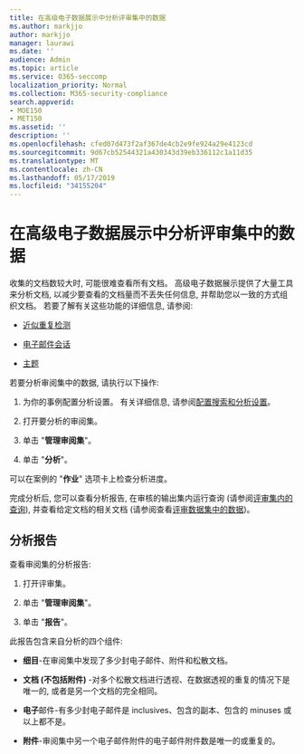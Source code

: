 ```yaml
---
title: 在高级电子数据展示中分析评审集中的数据
ms.author: markjjo
author: markjjo
manager: laurawi
ms.date: ''
audience: Admin
ms.topic: article
ms.service: O365-seccomp
localization_priority: Normal
ms.collection: M365-security-compliance
search.appverid:
- MOE150
- MET150
ms.assetid: ''
description: ''
ms.openlocfilehash: cfed07d473f2af367de4cb2e9fe924a29e4123cd
ms.sourcegitcommit: 9d67cb52544321a430343d39eb336112c1a11d35
ms.translationtype: MT
ms.contentlocale: zh-CN
ms.lasthandoff: 05/17/2019
ms.locfileid: "34155204"
---
```

# <a name="analyze-data-in-a-review-set-in-advanced-ediscovery"></a>在高级电子数据展示中分析评审集中的数据

收集的文档数较大时, 可能很难查看所有文档。 高级电子数据展示提供了大量工具来分析文档, 以减少要查看的文档量而不丢失任何信息, 并帮助您以一致的方式组织文档。 若要了解有关这些功能的详细信息, 请参阅:

- [近似重复检测](near-duplicates.md)

- [电子邮件会话](email-threading.md)

- [主题](themes.md)

若要分析审阅集中的数据, 请执行以下操作:

1. 为你的事例配置分析设置。 有关详细信息, 请参阅[配置搜索和分析设置](configure-search-analytics-settings.md)。

2. 打开要分析的审阅集。

3. 单击 "**管理审阅集**"。

4. 单击 "**分析**"。

可以在案例的 "**作业**" 选项卡上检查分析进度。

 完成分析后, 您可以查看分析报告, 在审核的输出集内运行查询 (请参阅[评审集内的查询](review-set-search.md)), 并查看给定文档的相关文档 (请参阅查看[评审数据集中的数据](reviewing-data-in-review-set.md))。

## <a name="analytics-report"></a>分析报告

查看审阅集的分析报告:

1. 打开评审集。

2. 单击 "**管理审阅集**"。

3. 单击 "**报告**"。

此报告包含来自分析的四个组件:

- **细目**-在审阅集中发现了多少封电子邮件、附件和松散文档。

- **文档 (不包括附件)** -对多个松散文档进行透视、在数据透视的重复的情况下是唯一的, 或者是另一个文档的完全相同。

- **电子**邮件-有多少封电子邮件是 inclusives、包含的副本、包含的 minuses 或以上都不是。

- **附件**-审阅集中另一个电子邮件附件的电子邮件附件数是唯一的或重复的。